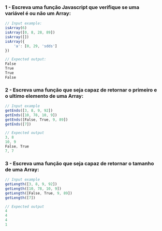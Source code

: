 ### 1 - Escreva uma função Javascript que verifique se uma variável é ou não um Array:

```js
// Input example:
isArray(6)
isArray([0, 8, 28, 89])
isArray([])
isArray({
	'a': [0, 29, 'sdds']
})

// Expected output:
False
True
True
False
```

### 2 - Escreva uma função que seja capaz de retornar o primeiro e o ultimo elemento de uma Array:

```js
// Input example
getEnds([3, 8, 9, 92])
getEnds([10, 78, 10, 9])
getEnds([False, True, 9, 89])
getEnds([7])

// Expected output
3, 8
10, 9
False, True
7, 7
```

### 3 - Escreva uma função que seja capaz de retornar o tamanho de uma Array:

```js
// Input example
getLength([3, 8, 9, 92])
getLength([10, 78, 10, 9])
getLength([False, True, 9, 89])
getLength([7])

// Expected output
4
4
4
1
```